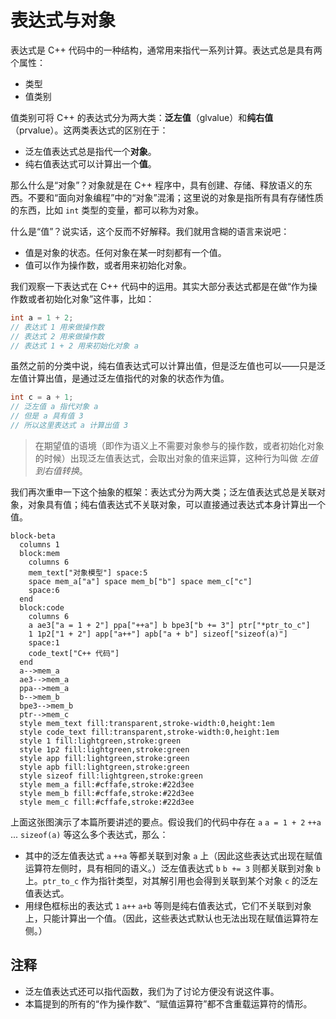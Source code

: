 # 表达式与对象

表达式是 C++ 代码中的一种结构，通常用来指代一系列计算。表达式总是具有两个属性：
- 类型
- 值类别

值类别可将 C++ 的表达式分为两大类：**泛左值**（glvalue）和**纯右值**（prvalue）。这两类表达式的区别在于：

- 泛左值表达式总是指代一个**对象**。
- 纯右值表达式可以计算出一个**值**。

那么什么是“对象”？对象就是在 C++ 程序中，具有创建、存储、释放语义的东西。不要和“面向对象编程”中的“对象”混淆；这里说的对象是指所有具有存储性质的东西，比如 `int` 类型的变量，都可以称为对象。

什么是“值”？说实话，这个反而不好解释。我们就用含糊的语言来说吧：
- 值是对象的状态。任何对象在某一时刻都有一个值。
- 值可以作为操作数，或者用来初始化对象。

我们观察一下表达式在 C++ 代码中的运用。其实大部分表达式都是在做“作为操作数或者初始化对象”这件事，比如：

```cpp
int a = 1 + 2;
// 表达式 1 用来做操作数
// 表达式 2 用来做操作数
// 表达式 1 + 2 用来初始化对象 a
```

虽然之前的分类中说，纯右值表达式可以计算出值，但是泛左值也可以——只是泛左值计算出值，是通过泛左值指代的对象的状态作为值。

```cpp
int c = a + 1;
// 泛左值 a 指代对象 a
// 但是 a 具有值 3
// 所以这里表达式 a 计算出值 3
```

> 在期望值的语境（即作为语义上不需要对象参与的操作数，或者初始化对象的时候）出现泛左值表达式，会取出对象的值来运算，这种行为叫做 *左值到右值转换*。

我们再次重申一下这个抽象的框架：表达式分为两大类；泛左值表达式总是关联对象，对象具有值；纯右值表达式不关联对象，可以直接通过表达式本身计算出一个值。

```mermaid
block-beta
  columns 1
  block:mem
    columns 6
    mem_text["对象模型"] space:5
    space mem_a["a"] space mem_b["b"] space mem_c["c"]
    space:6
  end
  block:code
    columns 6
    a ae3["a = 1 + 2"] ppa["++a"] b bpe3["b += 3"] ptr["*ptr_to_c"]
    1 1p2["1 + 2"] app["a++"] apb["a + b"] sizeof["sizeof(a)"]
    space:1
    code_text["C++ 代码"]
  end
  a-->mem_a
  ae3-->mem_a
  ppa-->mem_a
  b-->mem_b
  bpe3-->mem_b
  ptr-->mem_c
  style mem_text fill:transparent,stroke-width:0,height:1em
  style code_text fill:transparent,stroke-width:0,height:1em
  style 1 fill:lightgreen,stroke:green
  style 1p2 fill:lightgreen,stroke:green
  style app fill:lightgreen,stroke:green
  style apb fill:lightgreen,stroke:green
  style sizeof fill:lightgreen,stroke:green
  style mem_a fill:#cffafe,stroke:#22d3ee
  style mem_b fill:#cffafe,stroke:#22d3ee
  style mem_c fill:#cffafe,stroke:#22d3ee
```

上面这张图演示了本篇所要讲述的要点。假设我们的代码中存在 `a` `a = 1 + 2` `++a` ... `sizeof(a)` 等这么多个表达式，那么：
- 其中的泛左值表达式 `a` `++a` 等都关联到对象 `a` 上（因此这些表达式出现在赋值运算符左侧时，具有相同的语义。）泛左值表达式 `b` `b += 3` 则都关联到对象 `b` 上。`ptr_to_c` 作为指针类型，对其解引用也会得到关联到某个对象 `c` 的泛左值表达式。
- 用绿色框标出的表达式 `1` `a++` `a+b` 等则是纯右值表达式，它们不关联到对象上，只能计算出一个值。（因此，这些表达式默认也无法出现在赋值运算符左侧。）

## 注释

- 泛左值表达式还可以指代函数，我们为了讨论方便没有说这件事。
- 本篇提到的所有的“作为操作数”、“赋值运算符”都不含重载运算符的情形。
